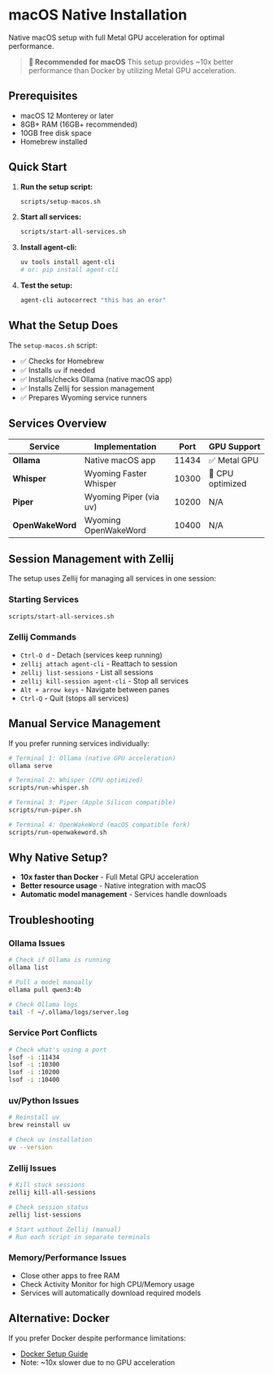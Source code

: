 # macOS Native Installation

Native macOS setup with full Metal GPU acceleration for optimal performance.

> **🍎 Recommended for macOS**
> This setup provides ~10x better performance than Docker by utilizing Metal GPU acceleration.

## Prerequisites

- macOS 12 Monterey or later
- 8GB+ RAM (16GB+ recommended)
- 10GB free disk space
- Homebrew installed

## Quick Start

1. **Run the setup script:**
   ```bash
   scripts/setup-macos.sh
   ```

2. **Start all services:**
   ```bash
   scripts/start-all-services.sh
   ```

3. **Install agent-cli:**
   ```bash
   uv tools install agent-cli
   # or: pip install agent-cli
   ```

4. **Test the setup:**
   ```bash
   agent-cli autocorrect "this has an eror"
   ```

## What the Setup Does

The `setup-macos.sh` script:
- ✅ Checks for Homebrew
- ✅ Installs `uv` if needed
- ✅ Installs/checks Ollama (native macOS app)
- ✅ Installs Zellij for session management
- ✅ Prepares Wyoming service runners

## Services Overview

| Service | Implementation | Port | GPU Support |
|---------|---------------|------|-------------|
| **Ollama** | Native macOS app | 11434 | ✅ Metal GPU |
| **Whisper** | Wyoming Faster Whisper | 10300 | 🔧 CPU optimized |
| **Piper** | Wyoming Piper (via uv) | 10200 | N/A |
| **OpenWakeWord** | Wyoming OpenWakeWord | 10400 | N/A |

## Session Management with Zellij

The setup uses Zellij for managing all services in one session:

### Starting Services
```bash
scripts/start-all-services.sh
```

### Zellij Commands
- `Ctrl-O d` - Detach (services keep running)
- `zellij attach agent-cli` - Reattach to session
- `zellij list-sessions` - List all sessions
- `zellij kill-session agent-cli` - Stop all services
- `Alt + arrow keys` - Navigate between panes
- `Ctrl-Q` - Quit (stops all services)

## Manual Service Management

If you prefer running services individually:

```bash
# Terminal 1: Ollama (native GPU acceleration)
ollama serve

# Terminal 2: Whisper (CPU optimized)
scripts/run-whisper.sh

# Terminal 3: Piper (Apple Silicon compatible)
scripts/run-piper.sh

# Terminal 4: OpenWakeWord (macOS compatible fork)
scripts/run-openwakeword.sh
```

## Why Native Setup?

- **10x faster than Docker** - Full Metal GPU acceleration
- **Better resource usage** - Native integration with macOS
- **Automatic model management** - Services handle downloads

## Troubleshooting

### Ollama Issues
```bash
# Check if Ollama is running
ollama list

# Pull a model manually
ollama pull qwen3:4b

# Check Ollama logs
tail -f ~/.ollama/logs/server.log
```

### Service Port Conflicts
```bash
# Check what's using a port
lsof -i :11434
lsof -i :10300
lsof -i :10200
lsof -i :10400
```

### uv/Python Issues
```bash
# Reinstall uv
brew reinstall uv

# Check uv installation
uv --version
```

### Zellij Issues
```bash
# Kill stuck sessions
zellij kill-all-sessions

# Check session status
zellij list-sessions

# Start without Zellij (manual)
# Run each script in separate terminals
```

### Memory/Performance Issues
- Close other apps to free RAM
- Check Activity Monitor for high CPU/Memory usage
- Services will automatically download required models

## Alternative: Docker

If you prefer Docker despite performance limitations:
- [Docker Setup Guide](docker.md)
- Note: ~10x slower due to no GPU acceleration
